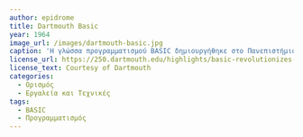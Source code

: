 ```yaml
---
author: epidrome
title: Dartmouth Basic 
year: 1964
image_url: /images/dartmouth-basic.jpg
caption: 'Η γλώσσα προγραμματισμού BASIC δημιουργήθηκε στο Πανεπιστήμιο του Νταρτμουθ στις ΗΠΑ την δεκαετία του 1960 με στόχο να αντικαταστήσει την FORTRAN σε εισαγωγικά μαθήματα ή σε περιοχές πέρα από τα μαθηματικά.' 
license_url: https://250.dartmouth.edu/highlights/basic-revolutionizes-computer-programming 
license_text: Courtesy of Dartmouth 
categories:
  - Ορισμός 
  - Εργαλεία και Τεχνικές
tags:
  - BASIC 
  - Προγραμματισμός 
---
```

